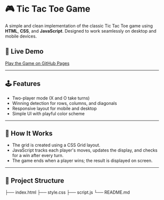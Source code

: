 # 🎮 Tic Tac Toe Game

A simple and clean implementation of the classic Tic Tac Toe game using **HTML**, **CSS**, and **JavaScript**. Designed to work seamlessly on desktop and mobile devices.

## 🚀 Live Demo

[Play the Game on GitHub Pages](https://tushar-nandy.github.io/Tic_Tac_Toe/)  

---

## 🕹️ Features

- Two-player mode (X and O take turns)
- Winning detection for rows, columns, and diagonals
- Responsive layout for mobile and desktop
- Simple UI with playful color scheme


---

## 🧠 How It Works

- The grid is created using a CSS Grid layout.
- JavaScript tracks each player's moves, updates the display, and checks for a win after every turn.
- The game ends when a player wins; the result is displayed on screen.

---

## 📁 Project Structure

├── index.html
├── style.css
├── script.js
└── README.md

